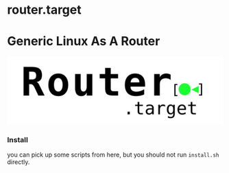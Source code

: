 # router.target

# Generic Linux As A Router

![docs/logo.svg](docs/logo.svg)

### Install

you can pick up some scripts from here, but you should not run `install.sh` directly.
